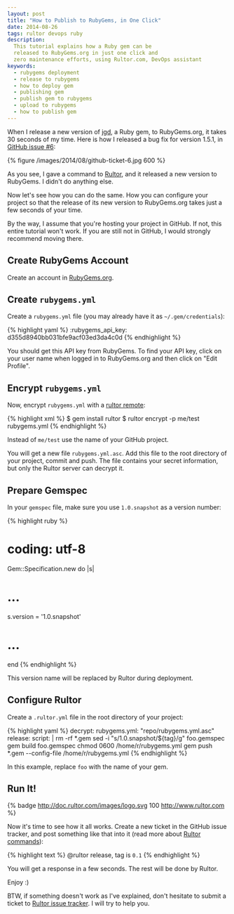 ```yaml
---
layout: post
title: "How to Publish to RubyGems, in One Click"
date: 2014-08-26
tags: rultor devops ruby
description:
  This tutorial explains how a Ruby gem can be
  released to RubyGems.org in just one click and
  zero maintenance efforts, using Rultor.com, DevOps assistant
keywords:
  - rubygems deployment
  - release to rubygems
  - how to deploy gem
  - publishing gem
  - publish gem to rubygems
  - upload to rubygems
  - how to publish gem
---
```


When I release a new version of [jgd](https://github.com/yegor256/jekyll-github-deploy),
a Ruby gem, to RubyGems.org, it takes 30 seconds of my time.
Here is how I released a bug fix for version 1.5.1,
in [GitHub issue #6](https://github.com/yegor256/jekyll-github-deploy/issues/6):

{% figure /images/2014/08/github-ticket-6.jpg 600 %}

As you see, I gave a command to [Rultor](http://www.rultor.com),
and it released a new version to RubyGems. I didn't do anything else.

Now let's see how you can do the same. How you can configure your project
so that the release of its new version to RubyGems.org
takes just a few seconds of your time.

<!--more-->

By the way, I assume that you're hosting your project in GitHub. If not,
this entire tutorial won't work. If you are still not in GitHub, I would
strongly recommend moving there.

## Create RubyGems Account

Create an account in [RubyGems.org](http://www.rubygems.org).

## Create `rubygems.yml`

Create a `rubygems.yml` file (you may already have it as `~/.gem/credentials`):

{% highlight yaml %}
:rubygems_api_key: d355d8940bb031bfe9acf03ed3da4c0d
{% endhighlight %}

You should get this API key from RubyGems.  To find your API key,
click on your user name when logged in to RubyGems.org and then click
on "Edit Profile".

## Encrypt `rubygems.yml`

Now, encrypt `rubygems.yml` with a [rultor remote](https://github.com/yegor256/rultor-remote):

{% highlight xml %}
$ gem install rultor
$ rultor encrypt -p me/test rubygems.yml
{% endhighlight %}

Instead of `me/test` use the name of your GitHub project.

You will get a new file `rubygems.yml.asc`.
Add this file to the root directory of your project,
commit and push. The file contains your secret information,
but only the Rultor server can decrypt it.

## Prepare Gemspec

In your `gemspec` file, make sure you use `1.0.snapshot` as a version number:

{% highlight ruby %}
# coding: utf-8
Gem::Specification.new do |s|
  # ...
  s.version = '1.0.snapshot'
  # ...
end
{% endhighlight %}

This version name will be replaced by Rultor during deployment.

## Configure Rultor

Create a `.rultor.yml` file in the root directory of your project:

{% highlight yaml %}
decrypt:
  rubygems.yml: "repo/rubygems.yml.asc"
release:
  script: |
    rm -rf *.gem
    sed -i "s/1.0.snapshot/${tag}/g" foo.gemspec
    gem build foo.gemspec
    chmod 0600 /home/r/rubygems.yml
    gem push *.gem --config-file /home/r/rubygems.yml
{% endhighlight %}

In this example, replace `foo` with the name of your gem.

## Run It!

{% badge http://doc.rultor.com/images/logo.svg 100 http://www.rultor.com %}

Now it's time to see how it all works. Create a new ticket in
the GitHub issue tracker, and post something like that into it
(read more about [Rultor commands](http://doc.rultor.com/basics.html)):

{% highlight text %}
@rultor release, tag is `0.1`
{% endhighlight %}

You will get a response in a few seconds. The rest will be done by Rultor.

Enjoy :)

BTW, if something doesn't work as I've explained, don't hesitate to
submit a ticket to
[Rultor issue tracker](https://github.com/yegor256/rultor/issues).
I will try to help you.
